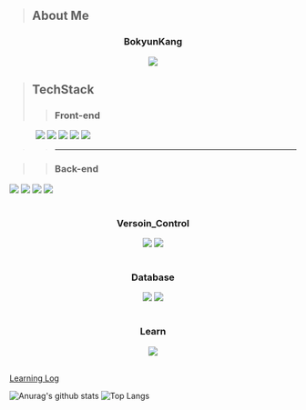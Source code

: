 > About Me 
> ---
<div align = "center">
    <h3 aplign  "center">BokyunKang</h3>
    <img src="https://img.shields.io/badge/NAVER-bk940204%40naver.com-green?style=for-the-badge&logoColor=black">
</div>   

  
> TechStack
> ---
>> ### Front-end
<div>
    　　　
    <img src="https://img.shields.io/badge/JAVASCIPT-F7DF1E?style=for-the-badge&logo=javascript&logoColor=black">
    <img src="https://img.shields.io/badge/-HTML5-%23E34F26?style=for-the-badge&logo=HTML5&logoColor=white">
    <img src="https://img.shields.io/badge/-CSS3-%231572B6?style=for-the-badge&logo=CSS3&logoColor=white">
    <img src="https://img.shields.io/badge/Jquery-0769AD?style=for-the-badge&logo=jquery&logoColor=white">
    <img src="https://img.shields.io/badge/BootStrap-7952B3?style=for-the-badge&logo=bootstrap&logoColor=white">
</div>

>> ---

>> ### Back-end
<div>
    <img src="https://img.shields.io/badge/JAVA-007396?style=for-the-badge&logo=Java&logoColor=white">
    <img src="https://img.shields.io/badge/JSP-007396?style=for-the-badge&logo=JSP&logoColor=white">
    <img src="https://img.shields.io/badge/SPRINGBOOT-6DB33F?style=for-the-badge&logo=springboot&logoColor=white">
    <img src="https://img.shields.io/badge/GRADLE-02303A?style=for-the-badge&logo=gradle&logoColor=white">
</div>
<br>

<h3 align = "center">Versoin_Control</h3>
<div align = "center">
    <img src="https://img.shields.io/badge/Git-F05032?style=for-the-badge&logo=git&logoColor=white">
    <img src="https://img.shields.io/badge/GitHub-181717?style=for-the-badge&logo=github&logoColor=white">
</div> 
<br>  

<h3 align = "center">Database</h3>
<div align = "center">
    <img src="https://img.shields.io/badge/Oracle-F80000?style=for-the-badge&logo=Oracle&logoColor=white">
    <img src="https://img.shields.io/badge/MySQL-4479A1?style=for-the-badge&logo=MySQL&logoColor=white">
</div>
<br>

<h3 align = "center">Learn</h3>
<div align = "center">
    <img src="https://img.shields.io/badge/-React-%2361DAFB?style=for-the-badge&logo=React&logoColor=black">
    <br>
</div>
<br> 

[Learning Log](https://purrfect-mile-cdc.notion.site/React-Spring-5bf5b5677730480aa9f447d7054883c1)

![Anurag's github stats](https://github-readme-stats.vercel.app/api?username=kangbokyun&show_icons=true&theme=tokyonight)
![Top Langs](https://github-readme-stats.vercel.app/api/top-langs/?username=kangbokyun&layout=compact&theme=tokyonight) 
